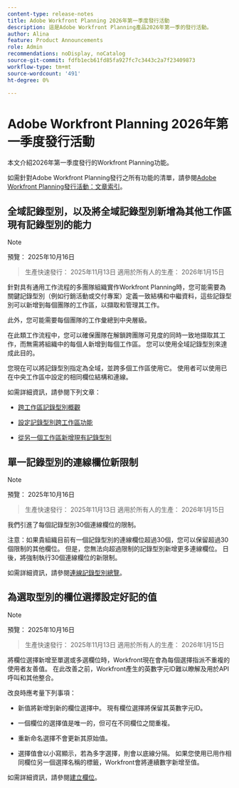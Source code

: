 ```yaml
---
content-type: release-notes
title: Adobe Workfront Planning 2026年第一季度發行活動
description: 這是Adobe Workfront Planning產品2026年第一季的發行活動。
author: Alina
feature: Product Announcements
role: Admin
recommendations: noDisplay, noCatalog
source-git-commit: fdfb1ecb61fd85fa927fc7c3443c2a7f23409873
workflow-type: tm+mt
source-wordcount: '491'
ht-degree: 0%

---
```


# Adobe Workfront Planning 2026年第一季度發行活動

本文介紹2026年第一季度發行的Workfront Planning功能。

<!--keep the sentence below for all future quarterly release pages-->

如需針對Adobe Workfront Planning發行之所有功能的清單，請參閱[Adobe Workfront Planning發行活動：文章索引](/help/quicksilver/product-announcements/product-releases/planning-release-activity/planning-release-activity-article-index.md)。


## 全域記錄型別，以及將全域記錄型別新增為其他工作區現有記錄型別的能力

>[!NOTE]
>
>預覽： 2025年10月16日
>>生產快速發行： 2025年11月13日
>>適用於所有人的生產： 2026年1月15日

針對具有通用工作流程的多團隊組織實作Workfront Planning時，您可能需要為關鍵記錄型別（例如行銷活動或交付專案）定義一致結構和中繼資料，這些記錄型別可以新增到每個團隊的工作區，以擷取和管理其工作。

此外，您可能需要每個團隊的工作彙總到中央層級。

在此類工作流程中，您可以確保團隊在解鎖跨團隊可見度的同時一致地擷取其工作，而無需將組織中的每個人新增到每個工作區。 您可以使用全域記錄型別來達成此目的。

您現在可以將記錄型別指定為全域，並跨多個工作區使用它。 使用者可以使用已在中央工作區中設定的相同欄位結構和連線。

如需詳細資訊，請參閱下列文章：

* [跨工作區記錄型別概觀](/help/quicksilver/planning/architecture/cross-workspace-record-types-overview.md)

* [設定記錄型別跨工作區功能](/help/quicksilver/planning/architecture/configure-record-type-cross-workspace-capabilities.md)

* [從另一個工作區新增現有記錄型別](/help/quicksilver/planning/architecture/add-existing-record-types-from-another-workspace.md)

## 單一記錄型別的連線欄位新限制

>[!NOTE]
>
>預覽： 2025年10月16日
>>生產快速發行： 2025年11月13日
>>適用於所有人的生產： 2026年1月15日

我們引進了每個記錄型別30個連線欄位的限制。

注意：如果貴組織目前有一個記錄型別的連線欄位超過30個，您可以保留超過30個限制的其他欄位。 但是，您無法向超過限制的記錄型別新增更多連線欄位。 日後，將強制執行30個連線欄位的新限制。

如需詳細資訊，請參閱[連線記錄型別總覽](/help/quicksilver/planning/architecture/connect-record-types-overview.md)。

## 為選取型別的欄位選擇設定好記的值

>[!NOTE]
>
>預覽： 2025年10月16日
>>生產快速發行： 2025年11月13日
>>適用於所有人的生產： 2026年1月15日

將欄位選擇新增至單選或多選欄位時，Workfront現在會為每個選擇指派不重複的使用者友善值。 在此改善之前，Workfront產生的英數字元ID難以瞭解及用於API呼叫和其他整合。

改良時應考量下列事項：

* 新值將新增到新的欄位選擇中。 現有欄位選擇將保留其英數字元ID。

* 一個欄位的選擇值是唯一的，但可在不同欄位之間重複。

* 重新命名選擇不會更新其原始值。

* 選擇值會以小寫顯示，若為多字選擇，則會以底線分隔。 如果您使用已用作相同欄位另一個選擇名稱的標籤，Workfront會將連續數字新增至值。

如需詳細資訊，請參閱[建立欄位](/help/quicksilver/planning/fields/create-fields.md)。